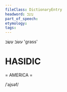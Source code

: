 ```yaml
---
fileClass: DictionaryEntry
headword: עשׂבֿ
part_of_speech: 
etymology: 
tags: 
---
```

עשׂבֿ
עֵשֶׂב
'grass'

HASIDIC
=======
= AMERICA = 

/ˈajsəf/